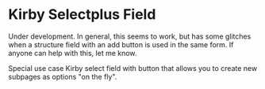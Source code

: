 # Kirby Selectplus Field

Under development. In general, this seems to work, but has some glitches when a structure field with an add button is used in the same form. If anyone can help with this, let me know.

Special use case Kirby select field with button that allows you to create new subpages as options "on the fly".
